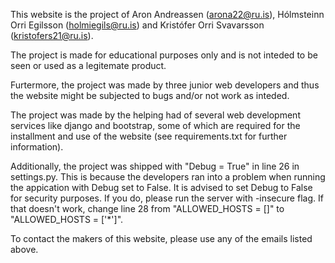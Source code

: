 This website is the project of Aron Andreassen (arona22@ru.is), Hólmsteinn 
Orri Egilsson (holmiegils@ru.is) and Kristófer Orri Svavarsson 
(kristofers21@ru.is).

The project is made for educational purposes only and is not inteded to be 
seen or used as a legitemate product.

Furtermore, the project was made by three junior web developers and thus 
the website might be subjected to bugs and/or not work as inteded. 

The project was made by the helping had of several web development services
like django and bootstrap, some of which are required for the installment and
use of the website (see requirements.txt for further information).

Additionally, the project was shipped with "Debug = True" in line 26 in
settings.py. This is because the developers ran into a problem when running
the appication with Debug set to False. It is advised to set Debug to False
for security purposes. If you do, please run the server with -insecure flag.
If that doesn't work, change line 28 from "ALLOWED_HOSTS = []" to 
"ALLOWED_HOSTS = ['*']".

To contact the makers of this website, please use any of the emails listed 
above.
